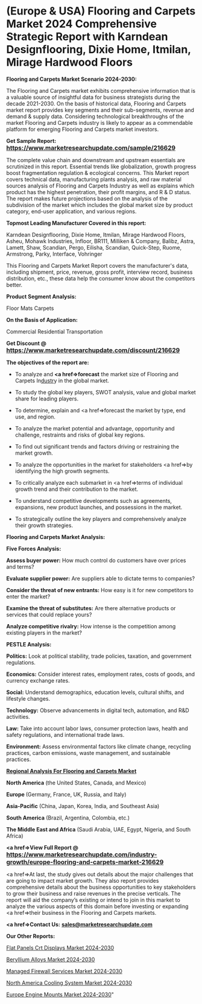 # (Europe & USA) Flooring and Carpets Market 2024 Comprehensive Strategic Report with Karndean Designflooring, Dixie Home, Itmilan, Mirage Hardwood Floors

<strong>Flooring and Carpets Market Scenario 2024-2030:</strong>

The Flooring and Carpets market exhibits comprehensive information that is a valuable source of insightful data for business strategists during the decade 2021-2030. On the basis of historical data, Flooring and Carpets market report provides key segments and their sub-segments, revenue and demand &amp; supply data. Considering technological breakthroughs of the market Flooring and Carpets industry is likely to appear as a commendable platform for emerging Flooring and Carpets market investors.

<strong>Get Sample Report: <a href=https://www.marketresearchupdate.com/sample/216629><font size=3 color=#0000ff>https://www.marketresearchupdate.com/sample/216629</font></a></strong>

The complete value chain and downstream and upstream essentials are scrutinized in this report. Essential trends like globalization, growth progress boost fragmentation regulation &amp; ecological concerns. This Market report covers technical data, manufacturing plants analysis, and raw material sources analysis of Flooring and Carpets Industry as well as explains which product has the highest penetration, their profit margins, and R & D status. The report makes future projections based on the analysis of the subdivision of the market which includes the global market size by product category, end-user application, and various regions.

<strong>Topmost Leading Manufacturer Covered in this report:</strong>

Karndean Designflooring, Dixie Home, Itmilan, Mirage Hardwood Floors, Asheu, Mohawk Industries, Infloor, BR111, Milliken & Company, Balibz, Astra, Lamett, Shaw, Scandian, Pergo, Eilisha, Scandian, Quick-Step, Ruome, Armstrong, Parky, Interface, Vohringer

This Flooring and Carpets Market Report covers the manufacturer's data, including shipment, price, revenue, gross profit, interview record, business distribution, etc., these data help the consumer know about the competitors better.

<strong>Product Segment Analysis: </strong>

Floor Mats
Carpets

<strong>On the Basis of Application:</strong>

Commercial
Residential
Transportation

<strong>Get Discount @ <a href=https://www.marketresearchupdate.com/discount/216629><font size=3 color=#0000ff>https://www.marketresearchupdate.com/discount/216629</font></a></strong>

<strong><b>The objectives of the report are:</b></strong>

- To analyze and <strong><a href=><strong>forecast</strong></a></strong> the market size of Flooring and Carpets In<a href=ASDF991299>dustr</a>y in the global market.

- To study the global key players, SWOT analysis, value and global market share for leading players.

- To determine, explain and <a href=>forecast</a> the market by type, end use, and region.

- To analyze the market potential and advantage, opportunity and challenge, restraints and risks of global key regions.

- To find out significant trends and factors driving or restraining the market growth.

- To analyze the opportunities in the market for stakeholders <a href=>by</a> identifying the high growth segments.

- To critically analyze each submarket in <a href=>terms</a> of individual growth trend and their contribution to the market.

- To understand competitive developments such as agreements, expansions, new product launches, and possessions in the market.

- To strategically outline the key players and comprehensively analyze their growth strategies.

<strong>Flooring and Carpets Market Analysis:</strong>

<strong>Five Forces Analysis:</strong>

<strong>Assess buyer power:</strong> How much control do customers have over prices and terms?

<strong>Evaluate supplier power:</strong> Are suppliers able to dictate terms to companies?

<strong>Consider the threat of new entrants:</strong> How easy is it for new competitors to enter the market?

<strong>Examine the threat of substitutes:</strong> Are there alternative products or services that could replace yours?

<strong>Analyze competitive rivalry:</strong> How intense is the competition among existing players in the market?

<strong>PESTLE Analysis:</strong>

<strong>Politics:</strong> Look at political stability, trade policies, taxation, and government regulations.

<strong>Economics:</strong> Consider interest rates, employment rates, costs of goods, and currency exchange rates.

<strong>Social:</strong> Understand demographics, education levels, cultural shifts, and lifestyle changes.

<strong>Technology:</strong> Observe advancements in digital tech, automation, and R&D activities.

<strong>Law:</strong> Take into account labor laws, consumer protection laws, health and safety regulations, and international trade laws.

<strong>Environment:</strong> Assess environmental factors like climate change, recycling practices, carbon emissions, waste management, and sustainable practices.

<strong><u><b>Regional Analysis For Flooring and Carpets Market</b></u></strong>

<strong><b>North America</b></strong> (the United States, Canada, and Mexico)

<strong><b>Europe </b></strong>(Germany, France, UK, Russia, and Italy)

<strong><b>Asia-Pacific</b></strong> (China, Japan, Korea, India, and Southeast Asia)

<strong><b>South America</b></strong> (Brazil, Argentina, Colombia, etc.)

<strong><b>The Middle East and Africa</b></strong> (Saudi Arabia, UAE, Egypt, Nigeria, and South Africa)

<strong><a href=>View Full Report</a> @ <a href=https://www.marketresearchupdate.com/industry-growth/europe-flooring-and-carpets-market-216629><font size=3 color=#0000ff>https://www.marketresearchupdate.com/industry-growth/europe-flooring-and-carpets-market-216629</font></a></strong>

<a href=>At last,</a> the study gives out details about the major challenges that are going to impact market growth. They also report provides comprehensive details about the business opportunities to key stakeholders to grow their business and raise revenues in the precise verticals. The report will aid the company’s existing or intend to join in this market to analyze the various aspects of this domain before investing or expanding <a href=>their</a> business in the Flooring and Carpets markets.

<strong><a href=>Contact Us:</a></strong>
<strong>sales@marketresearchupdate.com</strong>

<strong>Our Other Reports:</strong>

<a href=https://www.linkedin.com/pulse/flat-panels-crt-displays-market-2023-size-growth>Flat Panels Crt Displays Market 2024-2030</a>

<a href=https://www.linkedin.com/pulse/beryllium-alloys-market-sizing-up-anticipating>Beryllium Alloys Market 2024-2030</a>

<a href=https://www.linkedin.com/pulse/managed-firewall-services-market-research-report>Managed Firewall Services Market 2024-2030</a>

<a href=https://www.linkedin.com/pulse/north-america-cooling-system-market-witness-huge-zrvyf/>North America Cooling System Market 2024-2030</a>

<a href=https://www.linkedin.com/pulse/europe-engine-mounts-market-research-report-2023-data-tvl6c/>Europe Engine Mounts Market 2024-2030</a>"
